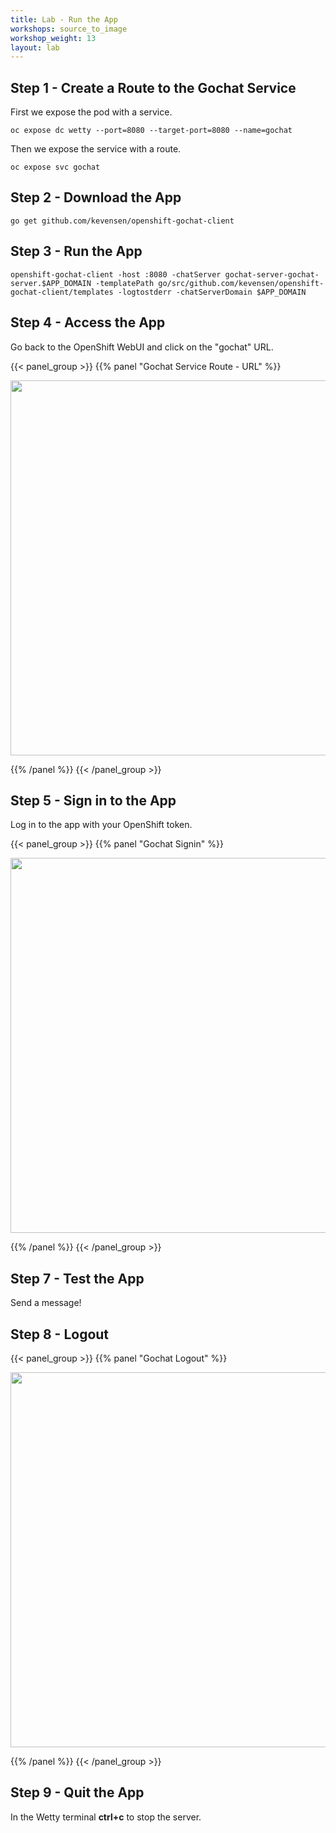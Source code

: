 ```yaml
---
title: Lab - Run the App
workshops: source_to_image
workshop_weight: 13
layout: lab
---
```


## Step 1 - Create a Route to the Gochat Service
First we expose the pod with a service.
```terminal
oc expose dc wetty --port=8080 --target-port=8080 --name=gochat
```
Then we expose the service with a route.
```terminal
oc expose svc gochat
```
## Step 2 - Download the App
```terminal
go get github.com/kevensen/openshift-gochat-client
```
## Step 3 - Run the App
```terminal
openshift-gochat-client -host :8080 -chatServer gochat-server-gochat-server.$APP_DOMAIN -templatePath go/src/github.com/kevensen/openshift-gochat-client/templates -logtostderr -chatServerDomain $APP_DOMAIN
```
## Step 4 - Access the App
Go back to the OpenShift WebUI and click on the "gochat" URL.

{{< panel_group >}}
{{% panel "Gochat Service Route - URL" %}}

<img src="../images/gochat_url.png" width="600" align="middle"/>

{{% /panel %}}
{{< /panel_group >}}

## Step 5 - Sign in to the App
Log in to the app with your OpenShift token.

{{< panel_group >}}
{{% panel "Gochat Signin" %}}

<img src="../images/gochat_signin.png" width="600" align="middle"/>

{{% /panel %}}
{{< /panel_group >}}

## Step 7 - Test the App
Send a message!

## Step 8 - Logout
{{< panel_group >}}
{{% panel "Gochat Logout" %}}

<img src="../images/gochat_logout.png" width="600" align="middle"/>

{{% /panel %}}
{{< /panel_group >}}

## Step 9 - Quit the App
In the Wetty terminal **ctrl+c** to stop the server.